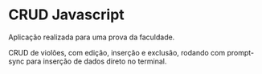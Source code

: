 # CRUD Javascript

Aplicação realizada para uma prova da faculdade.

CRUD de violões, com edição, inserção e exclusão, rodando com prompt-sync para inserção de dados direto no terminal. 

